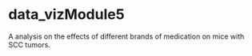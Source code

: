# data_vizModule5


A analysis on the effects of different brands of medication on mice with SCC tumors.
